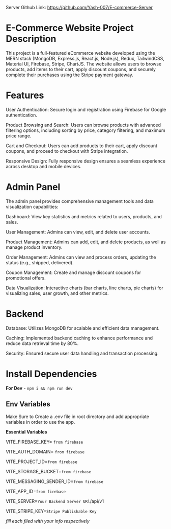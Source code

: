 Server Github Link: https://github.com/Yash-007/E-commerce-Server


 # E-Commerce Website Project Description
 
This project is a full-featured eCommerce website developed using the MERN stack (MongoDB, Express.js, React.js, Node.js), Redux, TailwindCSS, Material UI, Firebase, Stripe, ChartJS. The website allows users to browse products, add items to their cart, apply discount coupons, and securely complete their purchases using the Stripe payment gateway.


# Features
User Authentication: Secure login and registration using Firebase for Google authentication.

Product Browsing and Search: Users can browse products with advanced filtering options, including sorting by price, category filtering, and maximum price range.

Cart and Checkout: Users can add products to their cart, apply discount coupons, and proceed to checkout with Stripe integration.

Responsive Design: Fully responsive design ensures a seamless experience across desktop and mobile devices.


# Admin Panel
The admin panel provides comprehensive management tools and data visualization capabilities:

Dashboard: View key statistics and metrics related to users, products, and sales.

User Management: Admins can view, edit, and delete user accounts.

Product Management: Admins can add, edit, and delete products, as well as manage product inventory.

Order Management: Admins can view and process orders, updating the status (e.g., shipped, delivered).

Coupon Management: Create and manage discount coupons for promotional offers.

Data Visualization: Interactive charts (bar charts, line charts, pie charts) for visualizing sales, user growth, and other metrics.


# Backend
Database: Utilizes MongoDB for scalable and efficient data management.

Caching: Implemented backend caching to enhance performance and reduce data retrieval time by 80%.

Security: Ensured secure user data handling and transaction processing.


# Install Dependencies

**For Dev** - `npm i && npm run dev`

## Env Variables

Make Sure to Create a .env file in root directory and add appropriate variables in order to use the app.

**Essential Variables**

VITE_FIREBASE_KEY= `from firebase`

VITE_AUTH_DOMAIN= `from firebase`

VITE_PROJECT_ID=`from firebase`

VITE_STORAGE_BUCKET=`from firebase`

VITE_MESSAGING_SENDER_ID=`from firebase`

VITE_APP_ID=`from firebase`

VITE_SERVER=`Your Backend Server URl`/api/v1

VITE_STRIPE_KEY=`Stripe Publishable Key`

_fill each filed with your info respectively_


